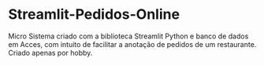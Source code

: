 # Streamlit-Pedidos-Online
Micro Sistema criado com a biblioteca Streamlit Python e banco de dados em Acces, com intuito de facilitar a anotação de pedidos de um restaurante. Criado apenas por hobby. 
